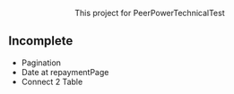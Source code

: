 <p align="center">This project for PeerPowerTechnicalTest</p>


## Incomplete 
- Pagination
- Date at repaymentPage
- Connect 2 Table
